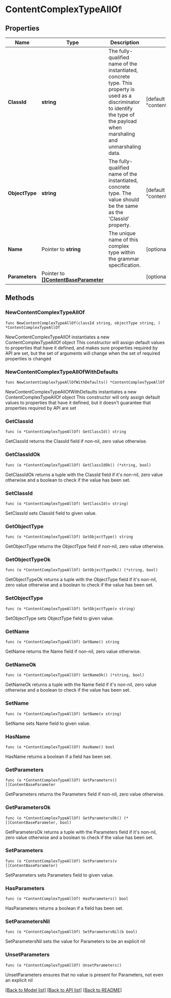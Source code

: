 # ContentComplexTypeAllOf

## Properties

Name | Type | Description | Notes
------------ | ------------- | ------------- | -------------
**ClassId** | **string** | The fully-qualified name of the instantiated, concrete type. This property is used as a discriminator to identify the type of the payload when marshaling and unmarshaling data. | [default to "content.ComplexType"]
**ObjectType** | **string** | The fully-qualified name of the instantiated, concrete type. The value should be the same as the &#39;ClassId&#39; property. | [default to "content.ComplexType"]
**Name** | Pointer to **string** | The unique name of this complex type within the grammar specification. | [optional] 
**Parameters** | Pointer to [**[]ContentBaseParameter**](content.BaseParameter.md) |  | [optional] 

## Methods

### NewContentComplexTypeAllOf

`func NewContentComplexTypeAllOf(classId string, objectType string, ) *ContentComplexTypeAllOf`

NewContentComplexTypeAllOf instantiates a new ContentComplexTypeAllOf object
This constructor will assign default values to properties that have it defined,
and makes sure properties required by API are set, but the set of arguments
will change when the set of required properties is changed

### NewContentComplexTypeAllOfWithDefaults

`func NewContentComplexTypeAllOfWithDefaults() *ContentComplexTypeAllOf`

NewContentComplexTypeAllOfWithDefaults instantiates a new ContentComplexTypeAllOf object
This constructor will only assign default values to properties that have it defined,
but it doesn't guarantee that properties required by API are set

### GetClassId

`func (o *ContentComplexTypeAllOf) GetClassId() string`

GetClassId returns the ClassId field if non-nil, zero value otherwise.

### GetClassIdOk

`func (o *ContentComplexTypeAllOf) GetClassIdOk() (*string, bool)`

GetClassIdOk returns a tuple with the ClassId field if it's non-nil, zero value otherwise
and a boolean to check if the value has been set.

### SetClassId

`func (o *ContentComplexTypeAllOf) SetClassId(v string)`

SetClassId sets ClassId field to given value.


### GetObjectType

`func (o *ContentComplexTypeAllOf) GetObjectType() string`

GetObjectType returns the ObjectType field if non-nil, zero value otherwise.

### GetObjectTypeOk

`func (o *ContentComplexTypeAllOf) GetObjectTypeOk() (*string, bool)`

GetObjectTypeOk returns a tuple with the ObjectType field if it's non-nil, zero value otherwise
and a boolean to check if the value has been set.

### SetObjectType

`func (o *ContentComplexTypeAllOf) SetObjectType(v string)`

SetObjectType sets ObjectType field to given value.


### GetName

`func (o *ContentComplexTypeAllOf) GetName() string`

GetName returns the Name field if non-nil, zero value otherwise.

### GetNameOk

`func (o *ContentComplexTypeAllOf) GetNameOk() (*string, bool)`

GetNameOk returns a tuple with the Name field if it's non-nil, zero value otherwise
and a boolean to check if the value has been set.

### SetName

`func (o *ContentComplexTypeAllOf) SetName(v string)`

SetName sets Name field to given value.

### HasName

`func (o *ContentComplexTypeAllOf) HasName() bool`

HasName returns a boolean if a field has been set.

### GetParameters

`func (o *ContentComplexTypeAllOf) GetParameters() []ContentBaseParameter`

GetParameters returns the Parameters field if non-nil, zero value otherwise.

### GetParametersOk

`func (o *ContentComplexTypeAllOf) GetParametersOk() (*[]ContentBaseParameter, bool)`

GetParametersOk returns a tuple with the Parameters field if it's non-nil, zero value otherwise
and a boolean to check if the value has been set.

### SetParameters

`func (o *ContentComplexTypeAllOf) SetParameters(v []ContentBaseParameter)`

SetParameters sets Parameters field to given value.

### HasParameters

`func (o *ContentComplexTypeAllOf) HasParameters() bool`

HasParameters returns a boolean if a field has been set.

### SetParametersNil

`func (o *ContentComplexTypeAllOf) SetParametersNil(b bool)`

 SetParametersNil sets the value for Parameters to be an explicit nil

### UnsetParameters
`func (o *ContentComplexTypeAllOf) UnsetParameters()`

UnsetParameters ensures that no value is present for Parameters, not even an explicit nil

[[Back to Model list]](../README.md#documentation-for-models) [[Back to API list]](../README.md#documentation-for-api-endpoints) [[Back to README]](../README.md)


